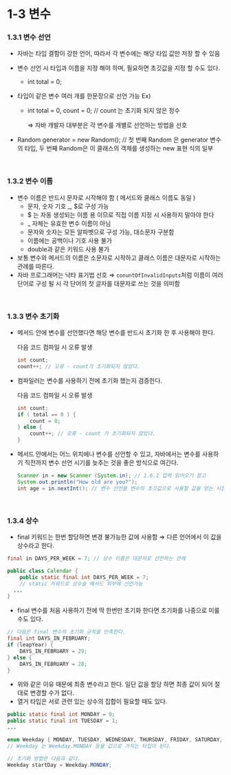 # 1-3 변수

### 1.3.1 변수 선언

- 자바는 타입 결함이 강한 언어, 따라서 각 변수에는 해당 타입 값만 저장 할 수 있음
- 변수 선언 시 타입과 이름을 지정 해야 하며, 필요하면 초깃값을 지정 할 수도 있다.
    - int total = 0;
- 타입이 같은 변수 여러 개를 한문장으로 선언 가능 Ex)
    - int total = 0, count = 0; // count 는 초기화 되지 않은 정수
        
        ⇒ 자바 개발자 대부분은 각 변수를 개별로 선언하는 방법을 선호
        
- Random generator = new Random(); // 첫 번째 Random 은 generator 변수의 타입, 두 번째 Random은 이 클래스의 객체를 생성하는 new 표현 식의 일부
<br>

### 1.3.2 변수 이름

- 변수 이름은 반드시 문자로 시작해야 함 ( 메서드와 클래스 이름도 동일 )
    - 문자, 숫자 기호 _, $로 구성 가능
    - $ 는 자동 생성되는 이름 용 이므로 직접 이름 지정 시 사용하지 말아야 한다
    - _ 자체는 유효한 변수 이름이 아님
    - 문자와 숫자는 모든 알파벳으로 구성 가능, 대소문자 구분함
    - 이름에는 공백이나 기호 사용 불가
    - double과 같은 키워드 사용 불가
- 보통 변수와 메서드의 이름은 소문자로 시작하고 클래스 이름은 대문자로 시작하는 관례를 따른다.
- 자바 프로그래머는 낙타 표기법 선호 ⇒ `conuntOfInvalidInputs`처럼 이름이 여러 단어로 구성 될 시 각 단어의 첫 글자를 대문자로 쓰는 것을 의미함

<br>

### 1.3.3 변수 초기화

- 메서드 안에 변수를 선언했다면 해당 변수를 반드시 초기화 한 후 사용해야 한다.
    
    다음 코드 컴파일 시 오류 발생
    
    ```java
    int count;
    count++; // 오류 - count가 초기화되지 않았다.
    ```
    
- 컴파일러는 변수를 사용하기 전에 초기화 했는지 검증한다.
    
    다음 코드 컴파일 시 오류 발생
    
    ```java
    int count;
    if ( total == 0 ) {
    	count = 0;
    } else {
    	count++; // 오류 - count 가 초기화되지 않았다.
    }
    ```
    
- 메서드 안에서는 어느 위치에나 변수를 선언할 수 있고, 자바에서는 변수를 사용하기 직전까지 변수 선언 시기를 늦추는 것을 좋은 방식으로 여긴다.
    
    ```java
    Scanner in = new Scanner (System.in); // 1.6.1 입력 읽어오기 참고
    System.out.println("How old are you?");
    int age = in.nextInt(); // 변수 선언을 변수의 초깃값으로 사용할 값을 얻는 시점에 사용
    ```
    
<br>

### 1.3.4 상수

- final 키워드는 한번 할당하면 변경 불가능한 값에 사용함 ⇒ 다른 언어에서 이 값을 상수라고 한다.

```java
final in DAYS_PER_WEEK = 7; // 상수 이름은 대문자로 선언하는 관례

public class Calendar {
	public static final int DAYS_PER_WEEK = 7; 
	// static 키워드로 상수슬 메서드 외부에 선언가능
  ...
}
```

- final 변수를 처음 사용하기 전에 딱 한번만 초기화 한다면 초기화를 나중으로 미룰 수도 있다.

```java
// 다음은 final 변수의 초기화 규칙을 만족한다.
final int DAYS_IN_FEBRUARY;
if (leapYear) {
	DAYS_IN_FEBRUARY = 29;
} else {
	DAYS_IN_FEBRUARY = 28;
}
```

- 위와 같은 이유 때문에 최종 변수라고 한다. 일단 값을 할당 하면 최종 값이 되어 절대로 변경할 수가 없다.
- 열거 타입은 서로 관련 있는 상수의 집합이 필요할 때도 있다.
```java
public static final int MONDAY = 0;
public static final int TUESDAY = 1;
...

enum Weekday { MONDAY, TUESDAY, WEDNESDAY, THURSDAY, FRIDAY, SATURDAY, SUNDAY };
// Weekday 는 Weekday.MONDAY 등을 값으로 가지는 타입이 된다.

// 초기화 방법은 다음과 같다.
Weekday startDay = Weekday.MONDAY;
```